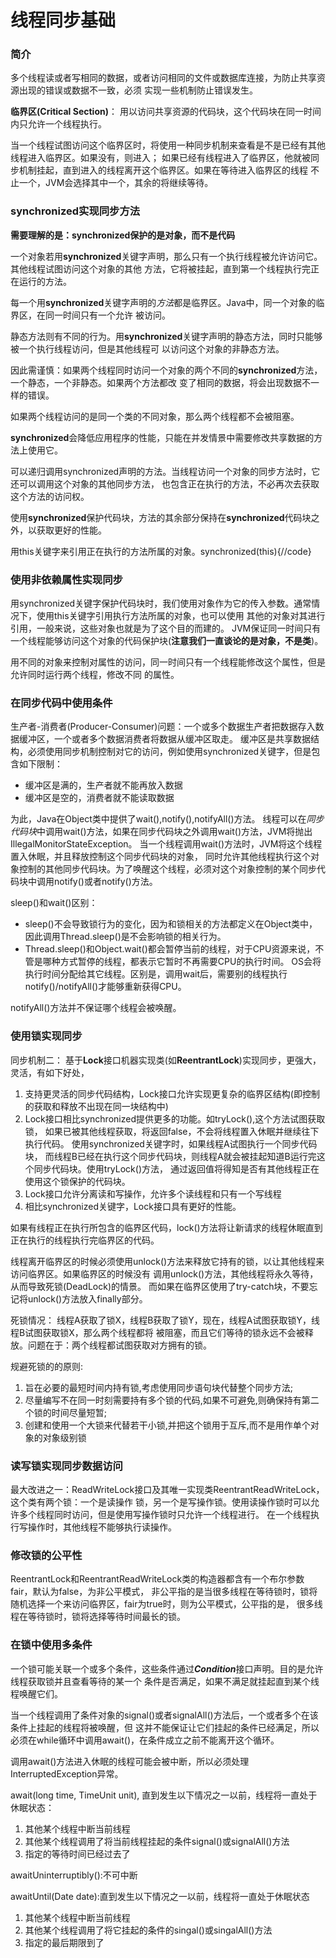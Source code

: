 # 线程同步基础
### 简介
多个线程读或者写相同的数据，或者访问相同的文件或数据库连接，为防止共享资源出现的错误或数据不一致，必须
实现一些机制防止错误发生。

**临界区(Critical Section)**： 用以访问共享资源的代码块，这个代码块在同一时间内只允许一个线程执行。

当一个线程试图访问这个临界区时，将使用一种同步机制来查看是不是已经有其他线程进入临界区。如果没有，则进入；
如果已经有线程进入了临界区，他就被同步机制挂起，直到进入的线程离开这个临界区。如果在等待进入临界区的线程
不止一个，JVM会选择其中一个，其余的将继续等待。
### synchronized实现同步方法
**需要理解的是：synchronized保护的是对象，而不是代码**

一个对象若用**synchronized**关键字声明，那么只有一个执行线程被允许访问它。其他线程试图访问这个对象的其他
方法，它将被挂起，直到第一个线程执行完正在运行的方法。

每一个用**synchronized**关键字声明的*方法*都是临界区。Java中，同一个对象的临界区，在同一时间只有一个允许
被访问。

静态方法则有不同的行为。用**synchronized**关键字声明的静态方法，同时只能够被一个执行线程访问，但是其他线程可
以访问这个对象的非静态方法。

因此需谨慎：如果两个线程同时访问一个对象的两个不同的**synchronized**方法，一个静态，一个非静态。如果两个方法都改
变了相同的数据，将会出现数据不一样的错误。

如果两个线程访问的是同一个类的不同对象，那么两个线程都不会被阻塞。

**synchronized**会降低应用程序的性能，只能在并发情景中需要修改共享数据的方法上使用它。

可以递归调用synchronized声明的方法。当线程访问一个对象的同步方法时，它还可以调用这个对象的其他同步方法，
也包含正在执行的方法，不必再次去获取这个方法的访问权。

使用**synchronized**保护代码块，方法的其余部分保持在**synchronized**代码块之外，以获取更好的性能。

用this关键字来引用正在执行的方法所属的对象。synchronized(this){//code}
### 使用非依赖属性实现同步
用synchronized关键字保护代码块时，我们使用对象作为它的传入参数。通常情况下，使用this关键字引用执行方法所属的对象，也可以使用
其他的对象对其进行引用，一般来说，这些对象也就是为了这个目的而建的。
JVM保证同一时间只有一个线程能够访问这个对象的代码保护块(**注意我们一直谈论的是对象，不是类**)。

用不同的对象来控制对属性的访问，同一时间只有一个线程能修改这个属性，但是允许同时运行两个线程，修改不同
的属性。
### 在同步代码中使用条件
生产者-消费者(Producer-Consumer)问题：一个或多个数据生产者把数据存入数据缓冲区，一个或者多个数据消费者将数据从缓冲区取走。
缓冲区是共享数据结构，必须使用同步机制控制对它的访问，例如使用synchronized关键字，但是包含如下限制：
- 缓冲区是满的，生产者就不能再放入数据
- 缓冲区是空的，消费者就不能读取数据

为此，Java在Object类中提供了wait(),notify(),notifyAll()方法。
线程可以在*同步代码块*中调用wait()方法，如果在同步代码块之外调用wait()方法，JVM将抛出IllegalMonitorStateException。
当一个线程调用wait()方法时，JVM将这个线程置入休眠，并且释放控制这个同步代码块的对象，
同时允许其他线程执行这个对象控制的其他同步代码块。为了唤醒这个线程，必须对这个对象控制的某个同步代码块中调用notify()或者notify()方法。

sleep()和wait()区别：
- sleep()不会导致锁行为的变化，因为和锁相关的方法都定义在Object类中，因此调用Thread.sleep()是不会影响锁的相关行为。
- Thread.sleep()和Object.wait()都会暂停当前的线程，对于CPU资源来说，不管是哪种方式暂停的线程，都表示它暂时不再需要CPU的执行时间。
OS会将执行时间分配给其它线程。区别是，调用wait后，需要别的线程执行notify()/notifyAll()才能够重新获得CPU。

notifyAll()方法并不保证哪个线程会被唤醒。
### 使用锁实现同步
同步机制二： 基于**Lock**接口机器实现类(如**ReentrantLock**)实现同步，更强大，灵活，有如下好处，
1. 支持更灵活的同步代码结构，Lock接口允许实现更复杂的临界区结构(即控制的获取和释放不出现在同一块结构中)
2. Lock接口相比synchronized提供更多的功能。如tryLock(),这个方法试图获取锁，
如果已被其他线程获取，将返回false，不会将线程置入休眠并继续往下执行代码。
使用synchronized关键字时，如果线程A试图执行一个同步代码块，
而线程B已经在执行这个同步代码块，则线程A就会被挂起知道B运行完这个同步代码块。使用tryLock()方法，
通过返回值将得知是否有其他线程正在使用这个锁保护的代码块。
3. Lock接口允许分离读和写操作，允许多个读线程和只有一个写线程
4. 相比synchronized关键字，Lock接口具有更好的性能。

如果有线程正在执行所包含的临界区代码，lock()方法将让新请求的线程休眠直到正在执行的线程执行完临界区的代码。

线程离开临界区的时候必须使用unlock()方法来释放它持有的锁，以让其他线程来访问临界区。如果临界区的时候没有
调用unlock()方法，其他线程将永久等待，从而导致死锁(DeadLock)的情景。
而如果在临界区使用了try-catch块，不要忘记将unlock()方法放入finally部分。

死锁情况： 线程A获取了锁X，线程B获取了锁Y，现在，线程A试图获取锁Y，线程B试图获取锁X，那么两个线程都将
被阻塞，而且它们等待的锁永远不会被释放。问题在于：两个线程都试图获取对方拥有的锁。

规避死锁的的原则:
1. 旨在必要的最短时间内持有锁,考虑使用同步语句块代替整个同步方法;
2. 尽量编写不在同一时刻需要持有多个锁的代码,如果不可避免,则确保持有第二个锁的时间尽量短暂;
3. 创建和使用一个大锁来代替若干小锁,并把这个锁用于互斥,而不是用作单个对象的对象级别锁
### 读写锁实现同步数据访问
最大改进之一：ReadWriteLock接口及其唯一实现类ReentrantReadWriteLock，这个类有两个锁：一个是读操作
锁，另一个是写操作锁。使用读操作锁时可以允许多个线程同时访问，但是使用写操作锁时只允许一个线程进行。
在一个线程执行写操作时，其他线程不能够执行读操作。
### 修改锁的公平性
ReentrantLock和ReentrantReadWriteLock类的构造器都含有一个布尔参数fair，默认为false，为非公平模式，
非公平指的是当很多线程在等待锁时，锁将随机选择一个来访问临界区，fair为true时，则为公平模式，公平指的是，
很多线程在等待锁时，锁将选择等待时间最长的锁。
### 在锁中使用多条件
一个锁可能关联一个或多个条件，这些条件通过***Condition***接口声明。目的是允许线程获取锁并且查看等待的某一个
条件是否满足，如果不满足就挂起直到某个线程唤醒它们。

当一个线程调用了条件对象的signal()或者signalAll()方法后，一个或者多个在该条件上挂起的线程将被唤醒，但
这并不能保证让它们挂起的条件已经满足，所以必须在while循环中调用await()，在条件成立之前不能离开这个循环。

调用await()方法进入休眠的线程可能会被中断，所以必须处理InterruptedException异常。

await(long time, TimeUnit unit), 直到发生以下情况之一以前，线程将一直处于休眠状态：
1. 其他某个线程中断当前线程
2. 其他某个线程调用了将当前线程挂起的条件signal()或signalAll()方法
3. 指定的等待时间已经过去了

awaitUninterruptibly():不可中断

awaitUntil(Date date):直到发生以下情况之一以前，线程将一直处于休眠状态
1. 其他某个线程中断当前线程
2. 其他某个线程调用了将它挂起的条件的singal()或singalAll()方法
3. 指定的最后期限到了
